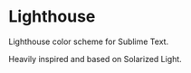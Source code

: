 # Lighthouse
Lighthouse color scheme for Sublime Text.

Heavily inspired and based on Solarized Light.
